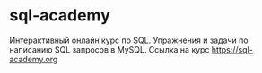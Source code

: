 # sql-academy
Интерактивный онлайн курс по SQL. 
Упражнения и задачи по написанию SQL запросов в MySQL. 
Ссылка на курс https://sql-academy.org
